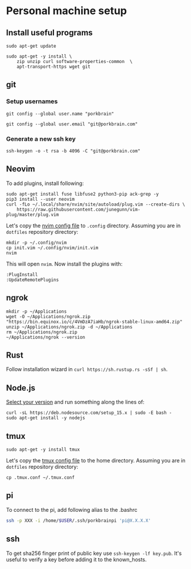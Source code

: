 # Personal machine setup

## Install useful programs

```
sudo apt-get update

sudo apt-get -y install \
    zip unzip curl software-properties-common  \
    apt-transport-https wget git
```

## git

### Setup usernames
`git config --global user.name "porkbrain"`

`git config --global user.email "git@porkbrain.com"`

### Generate a new ssh key

`ssh-keygen -o -t rsa -b 4096 -C "git@porkbrain.com"`

## Neovim
To add plugins, install following:

```
sudo apt-get install fuse libfuse2 python3-pip ack-grep -y
pip3 install --user neovim
curl -fLo ~/.local/share/nvim/site/autoload/plug.vim --create-dirs \
    https://raw.githubusercontent.com/junegunn/vim-plug/master/plug.vim
```

Let's copy the [nvim config file](init.vim) to `.config` directory. Assuming
you are in `dotfiles` repository directory:

```
mkdir -p ~/.config/nvim
cp init.vim ~/.config/nvim/init.vim
nvim
```

This will open `nvim`. Now install the plugins with:

```
:PlugInstall
:UpdateRemotePlugins
```

## ngrok

```
mkdir -p ~/Applications
wget -O ~/Applications/ngrok.zip "https://bin.equinox.io/c/4VmDzA7iaHb/ngrok-stable-linux-amd64.zip"
unzip ~/Applications/ngrok.zip -d ~/Applications
rm ~/Applications/ngrok.zip
~/Applications/ngrok --version
```

## Rust
Follow installation wizard in `curl https://sh.rustup.rs -sSf | sh`.

## Node.js
[Select your
version](https://github.com/nodesource/distributions/blob/master/README.md#deb)
and run something along the lines of:

```
curl -sL https://deb.nodesource.com/setup_15.x | sudo -E bash -
sudo apt-get install -y nodejs
```

## tmux

`sudo apt-get -y install tmux`

Let's copy the [tmux config file](.tmux.conf) to the home directory. Assuming
you are in `dotfiles` repository directory:

`cp .tmux.conf ~/.tmux.conf`

## pi
To connect to the pi, add following alias to the .bashrc

```bash
ssh -p XXX -i /home/$USER/.ssh/porkbrainpi 'pi@X.X.X.X'
```

## ssh
To get sha256 finger print of public key use `ssh-keygen -lf key.pub`. It's
useful to verify a key before adding it to the known_hosts.


